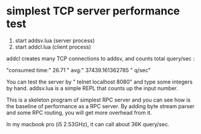 simplest TCP server performance test
=====================

 1. start addsv.lua  (server process)
 2. start addcl.lua  (client process)

 addcl creates many TCP connections to addsv, and counts total query/sec :

"consumed time:"	26.71	" avg:"	37439.161362785	" q/sec"


 You can test the server by " telnet localhost 8080" and type some integers by hand.
 addsv.lua is a simple REPL that counts up the input number.

 This is a skeleton program of simplest RPC server and you can see
 how is the baseline of performance as a RPC server.
 By adding byte stream parser and some RPC routing, you will get more overhead from it.

 In my macbook pro (i5 2.53GHz), it can call about 36K query/sec.

 
 